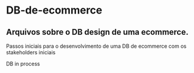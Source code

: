 # DB-de-ecommerce
## Arquivos sobre o DB design de uma ecommerce. 

Passos iniciais para o desenvolvimento de uma DB de ecommerce com os stakeholders iniciais

DB in process
